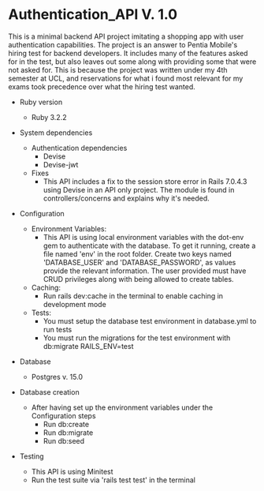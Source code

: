# Authentication_API V. 1.0
This is a minimal backend API project imitating a shopping app with user authentication capabilities. 
The project is an answer to Pentia Mobile's hiring test for backend developers. It includes many of the features asked for in the test, but also leaves out some along with providing some that were not asked for.
This is because the project was written under my 4th semester at UCL, and reservations for what i found most relevant for my exams took precedence over what the hiring test wanted.

* Ruby version
  * Ruby 3.2.2

* System dependencies
  * Authentication dependencies
    * Devise
    * Devise-jwt
  * Fixes
    * This API includes a fix to the session store error in Rails 7.0.4.3 using Devise in an API only project. The module is found in controllers/concerns and explains why it's needed.

* Configuration
  * Environment Variables:
    * This API is using local environment variables with the dot-env gem to authenticate with the database.
      To get it running, create a file named 'env' in the root folder.
      Create two keys named 'DATABASE_USER' and 'DATABASE_PASSWORD', as values provide the relevant information. The user provided must have CRUD privileges along with being allowed to create tables.
  * Caching:
    * Run rails dev:cache in the terminal to enable caching in development mode
  * Tests:
    * You must setup the database test environment in database.yml to run tests
    * You must run the migrations for the test environment with db:migrate RAILS_ENV=test

* Database
  * Postgres v. 15.0

* Database creation
  * After having set up the environment variables under the Configuration steps
    * Run db:create
    * Run db:migrate
    * Run db:seed

* Testing
  * This API is using Minitest
  * Run the test suite via 'rails test test' in the terminal
